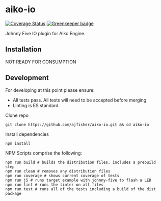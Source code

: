 # aiko-io

[![Coverage Status](https://coveralls.io/repos/github/ajfisher/aiko-io/badge.svg?branch=master)](https://coveralls.io/github/ajfisher/aiko-io?branch=master)
[![Greenkeeper badge](https://badges.greenkeeper.io/ajfisher/aiko-io.svg)](https://greenkeeper.io/)

Johnny Five IO plugin for Aiko Engine.

## Installation

NOT READY FOR CONSUMPTION

## Development

For developing at this point please ensure:

* All tests pass. All tests will need to be accepted before merging
* Linting is ES standard.

Clone repo

```
git clone https://github.com/ajfisher/aiko-io.git && cd aiko-io
```
Install dependencies

```
npm install
```

NPM Scripts comprise the following:

```
npm run build # builds the distribution files, includes a prebuild step
npm run clean # removes any distribution files
npm run coverage # shows current coverage of tests
npm run j5 # runs target example with johnny-five to flash a LED
npm run lint # runs the linter on all files
npm run test # runs all of the tests including a build of the dist package
```




